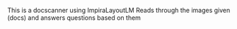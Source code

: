 This is a docscanner using ImpiraLayoutLM 
Reads through the images given (docs) and answers questions based on them
